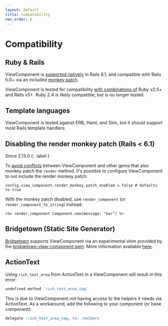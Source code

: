 ```yaml
---
layout: default
title: Compatibility
nav_order: 6
---
```


# Compatibility

## Ruby & Rails

ViewComponent is [supported natively](https://edgeguides.rubyonrails.org/layouts_and_rendering.html#rendering-objects) in Rails 6.1, and compatible with Rails 5.0+ via an included [monkey patch](https://github.com/viewcomponent/view_component/blob/main/lib/view_component/render_monkey_patch.rb).

ViewComponent is tested for compatibility [with combinations of](https://github.com/viewcomponent/view_component/blob/22e3d4ccce70d8f32c7375e5a5ccc3f70b22a703/.github/workflows/ruby_on_rails.yml#L10-L11) Ruby v2.5+ and Rails v5+. Ruby 2.4 is likely compatible, but is no longer tested.

## Template languages

ViewComponent is tested against ERB, Haml, and Slim, but it should support most Rails template handlers.

## Disabling the render monkey patch (Rails < 6.1)

Since 2.13.0
{: .label }

To [avoid conflicts](https://github.com/viewcomponent/view_component/issues/288) between ViewComponent and other gems that also monkey patch the `render` method, it's possible to configure ViewComponent to not include the render monkey patch:

`config.view_component.render_monkey_patch_enabled = false # defaults to true`

With the monkey patch disabled, use `render_component` (or  `render_component_to_string`) instead:

```erb
<%= render_component Component.new(message: "bar") %>
```

## Bridgetown (Static Site Generator)

[Bridgetown](https://www.bridgetownrb.com/) supports ViewComponent via an experimental shim provided by the [bridgetown-view-component gem](https://github.com/bridgetownrb/bridgetown-view-component). More information available [here](https://www.bridgetownrb.com/docs/components/ruby#need-compatibility-with-rails-try-viewcomponent-experimental).

## ActionText

Using `rich_text_area` from ActionText in a ViewComponent will result in this error:

```ruby
undefined method 'rich_text_area_tag'
```

This is due to ViewComponent not having access to the helpers it needs via ActionText. As a workaround, add the following to your component (or base component):

```ruby
delegate :rich_text_area_tag, to: :helpers
```
